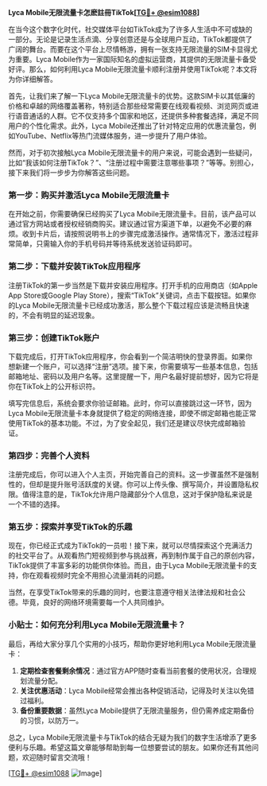 **Lyca Mobile无限流量卡怎麽註冊TikTok[[TG💪+ @esim1088](https://t.me/s/esim1088)]**

在当今这个数字化时代，社交媒体平台如TikTok成为了许多人生活中不可或缺的一部分。无论是记录生活点滴、分享创意还是与全球用户互动，TikTok都提供了广阔的舞台。而要在这个平台上尽情畅游，拥有一张支持无限流量的SIM卡显得尤为重要。Lyca Mobile作为一家国际知名的虚拟运营商，其提供的无限流量卡备受好评。那么，如何利用Lyca Mobile无限流量卡顺利注册并使用TikTok呢？本文将为你详细解答。

首先，让我们来了解一下Lyca Mobile无限流量卡的优势。这款SIM卡以其低廉的价格和卓越的网络覆盖著称，特别适合那些经常需要在线观看视频、浏览网页或进行语音通话的人群。它不仅支持多个国家和地区，还提供多种套餐选择，满足不同用户的个性化需求。此外，Lyca Mobile还推出了针对特定应用的优惠流量包，例如YouTube、Netflix等热门流媒体服务，进一步提升了用户体验。

然而，对于初次接触Lyca Mobile无限流量卡的用户来说，可能会遇到一些疑问，比如“我该如何注册TikTok？”、“注册过程中需要注意哪些事项？”等等。别担心，接下来我们将一步步为你解答这些问题。

### **第一步：购买并激活Lyca Mobile无限流量卡**

在开始之前，你需要确保已经购买了Lyca Mobile无限流量卡。目前，该产品可以通过官方网站或者授权经销商购买。建议通过官方渠道下单，以避免不必要的麻烦。收到卡片后，请按照说明书上的步骤完成激活操作。通常情况下，激活过程非常简单，只需输入你的手机号码并等待系统发送验证码即可。

### **第二步：下载并安装TikTok应用程序**

注册TikTok的第一步当然是下载并安装应用程序。打开手机的应用商店（如Apple App Store或Google Play Store），搜索“TikTok”关键词，点击下载按钮。如果你的Lyca Mobile无限流量卡已经成功激活，那么整个下载过程应该是流畅且快速的，不会有明显的延迟现象。

### **第三步：创建TikTok账户**

下载完成后，打开TikTok应用程序，你会看到一个简洁明快的登录界面。如果你想新建一个账户，可以选择“注册”选项。接下来，你需要填写一些基本信息，包括邮箱地址、密码以及用户名等。这里提醒一下，用户名最好提前想好，因为它将是你在TikTok上的公开标识符。

填写完信息后，系统会要求你验证邮箱。此时，你可以直接跳过这一环节，因为Lyca Mobile无限流量卡本身就提供了稳定的网络连接，即使不绑定邮箱也能正常使用TikTok的基本功能。不过，为了安全起见，我们还是建议尽快完成邮箱验证。

### **第四步：完善个人资料**

注册完成后，你可以进入个人主页，开始完善自己的资料。这一步骤虽然不是强制性的，但却是提升账号活跃度的关键。你可以上传头像、撰写简介，并设置隐私权限。值得注意的是，TikTok允许用户隐藏部分个人信息，这对于保护隐私来说是一个不错的选择。

### **第五步：探索并享受TikTok的乐趣**

现在，你已经正式成为TikTok的一员啦！接下来，就可以尽情探索这个充满活力的社交平台了。从观看热门短视频到参与挑战赛，再到制作属于自己的原创内容，TikTok提供了丰富多彩的功能供你体验。而且，由于Lyca Mobile无限流量卡的支持，你在观看视频时完全不用担心流量消耗的问题。

当然，在享受TikTok带来的乐趣的同时，也要注意遵守相关法律法规和社会公德。毕竟，良好的网络环境需要每一个人共同维护。

### **小贴士：如何充分利用Lyca Mobile无限流量卡？**

最后，再给大家分享几个实用的小技巧，帮助你更好地利用Lyca Mobile无限流量卡：

1. **定期检查套餐剩余情况**：通过官方APP随时查看当前套餐的使用状况，合理规划流量分配。
2. **关注优惠活动**：Lyca Mobile经常会推出各种促销活动，记得及时关注以免错过福利。
3. **备份重要数据**：虽然Lyca Mobile提供了无限流量服务，但仍需养成定期备份的习惯，以防万一。

总之，Lyca Mobile无限流量卡与TikTok的结合无疑为我们的数字生活增添了更多便利与乐趣。希望这篇文章能够帮助到每一位想要尝试的朋友。如果你还有其他问题，欢迎随时留言交流哦！

[[TG💪+ @esim1088](https://t.me/s/esim1088) ![Image](https://i.postimg.cc/4NQfJmqS/Snipaste-2025-05-13-00-14-12.png)]